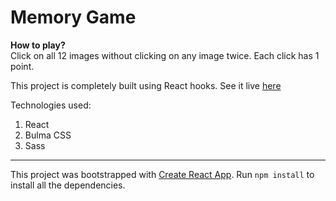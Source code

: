 # Memory Game

**How to play?**    
Click on all 12 images without clicking on any image twice. Each click has 1 point.  

This project is completely built using React hooks. See it live [here]()  

Technologies used:
1. React
2. Bulma CSS
3. Sass  


----

This project was bootstrapped with [Create React App](https://github.com/facebook/create-react-app).
Run `npm install` to install all the dependencies.